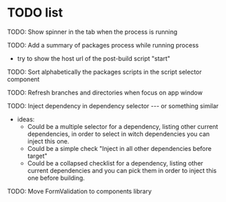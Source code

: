 # TODO list

TODO: Show spinner in the tab when the process is running

TODO: Add a summary of packages process while running process

- try to show the host url of the post-build script "start"

TODO: Sort alphabetically the packages scripts in the script selector component

TODO: Refresh branches and directories when focus on app window

TODO: Inject dependency in dependency selector --- or something similar

- ideas:
  - Could be a multiple selector for a dependency, listing other current dependencies, in order to select in witch dependencies you can inject this one.
  - Could be a simple check "Inject in all other dependencies before target"
  - Could be a collapsed checklist for a dependency, listing other current dependencies and you can pick them in order to inject this one before building.

TODO: Move FormValidation to components library
